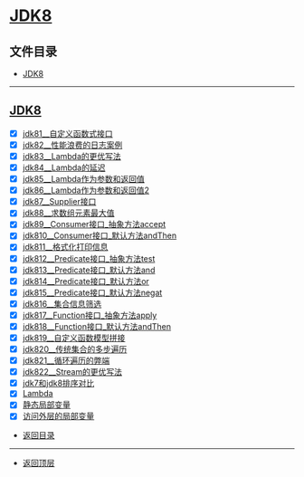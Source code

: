 
# [JDK8](../README.md)

## 文件目录

- [JDK8](#JDK8)

--------------------

## [JDK8](src/main/java/com/cpucode/java)

- [x] [jdk81__自定义函数式接口](src/main/java/com/cpucode/java/test/jdk81.java)
- [x] [jdk82__性能浪费的日志案例](src/main/java/com/cpucode/java/test/jdk82.java)
- [x] [jdk83__Lambda的更优写法](src/main/java/com/cpucode/java/test/jdk83.java)
- [x] [jdk84__Lambda的延迟](src/main/java/com/cpucode/java/test/jdk84.java)
- [x] [jdk85__Lambda作为参数和返回值](src/main/java/com/cpucode/java/test/jdk85.java)
- [x] [jdk86__Lambda作为参数和返回值2](src/main/java/com/cpucode/java/test/jdk86.java)
- [x] [jdk87__Supplier接口](src/main/java/com/cpucode/java/test/jdk87.java)
- [x] [jdk88__求数组元素最大值](src/main/java/com/cpucode/java/test/jdk88.java)
- [x] [jdk89__Consumer接口_抽象方法accept](src/main/java/com/cpucode/java/test/jdk89.java)
- [x] [jdk810__Consumer接口_默认方法andThen](src/main/java/com/cpucode/java/test/jdk810.java)
- [x] [jdk811__格式化打印信息](src/main/java/com/cpucode/java/test/jdk811.java)
- [x] [jdk812__Predicate接口_抽象方法test](src/main/java/com/cpucode/java/test/jdk812.java)
- [x] [jdk813__Predicate接口_默认方法and](src/main/java/com/cpucode/java/test/jdk813.java)
- [x] [jdk814__Predicate接口_默认方法or](src/main/java/com/cpucode/java/test/jdk814.java)
- [x] [jdk815__Predicate接口_默认方法negat](src/main/java/com/cpucode/java/test/jdk815.java)
- [x] [jdk816__集合信息筛选](src/main/java/com/cpucode/java/test/jdk816.java)
- [x] [jdk817__Function接口_抽象方法apply](src/main/java/com/cpucode/java/test/jdk817.java)
- [x] [jdk818__Function接口_默认方法andThen](src/main/java/com/cpucode/java/test/jdk818.java)
- [x] [jdk819__自定义函数模型拼接](src/main/java/com/cpucode/java/test/jdk819.java)
- [x] [jdk820__传统集合的多步遍历](src/main/java/com/cpucode/java/test/jdk820.java)
- [x] [jdk821__循环遍历的弊端](src/main/java/com/cpucode/java/test/jdk821.java)
- [x] [jdk822__Stream的更优写法](src/main/java/com/cpucode/java/test/jdk822.java)
- [x] [jdk7和jdk8排序对比](src/main/java/com/cpucode/java/jdk8/Jdk8Test.java)
- [x] [Lambda](src/main/java/com/cpucode/java/mathTest/MathTest.java)
- [x] [静态局部变量](src/main/java/com/cpucode/java/greeting/GreetingTest.java)
- [x] [访问外层的局部变量](src/main/java/com/cpucode/java/converter/ConverterTest.java)

- [返回目录](#文件目录)

-------------

- [返回顶层](../README.md)